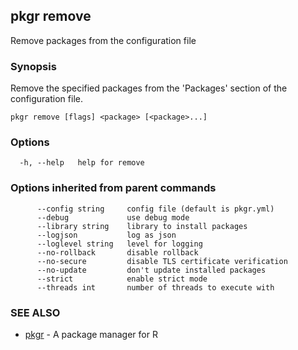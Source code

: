 ## pkgr remove

Remove packages from the configuration file

### Synopsis

Remove the specified packages from the 'Packages' section of the
configuration file.

```
pkgr remove [flags] <package> [<package>...]
```

### Options

```
  -h, --help   help for remove
```

### Options inherited from parent commands

```
      --config string     config file (default is pkgr.yml)
      --debug             use debug mode
      --library string    library to install packages
      --logjson           log as json
      --loglevel string   level for logging
      --no-rollback       disable rollback
      --no-secure         disable TLS certificate verification
      --no-update         don't update installed packages
      --strict            enable strict mode
      --threads int       number of threads to execute with
```

### SEE ALSO

* [pkgr](pkgr.md)	 - A package manager for R

